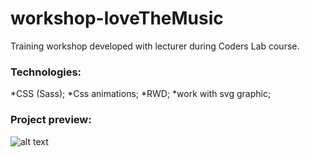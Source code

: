 # workshop-loveTheMusic

Training workshop developed with lecturer during Coders Lab course.

### Technologies:
*CSS (Sass);
*Css animations;
*RWD;
*work with svg graphic;

### Project preview:

![alt text](https://github.com/marasmadwa/workshop-loveTheMusic/blob/master/dist/images/loveTheMusic.jpg)

